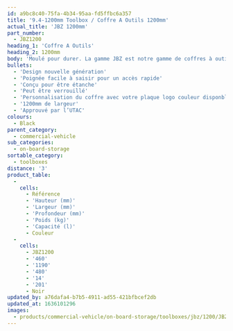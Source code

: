 ```yaml
---
id: a9bc8c40-75fa-4b34-95aa-fd5ffbc6a357
title: '9.4-1200mm Toolbox / Coffre A Outils 1200mm'
actual_title: 'JBZ 1200mm'
part_number:
  - JBZ1200
heading_1: 'Coffre A Outils'
heading_2: 1200mm
body: 'Moulé pour durer. La gamme JBZ est notre gamme de coffres à outils nouvelle génération conçue pour les véhicules industriels.'
bullets:
  - 'Design nouvelle génération'
  - 'Poignée facile à saisir pour un accès rapide'
  - 'Conçu pour être étanche'
  - 'Peut être verrouillé'
  - 'Personnalisation du coffre avec votre plaque logo couleur disponble (En option)'
  - '1200mm de largeur'
  - 'Approuvé par l’UTAC'
colours:
  - Black
parent_category:
  - commercial-vehicle
sub_categories:
  - on-board-storage
sortable_category:
  - toolboxes
distance: '3'
product_table:
  -
    cells:
      - Référence
      - 'Hauteur (mm)'
      - 'Largeur (mm)'
      - 'Profondeur (mm)'
      - 'Poids (kg)'
      - 'Capacité (l)'
      - Couleur
  -
    cells:
      - JBZ1200
      - '460'
      - '1190'
      - '480'
      - '14'
      - '201'
      - Noir
updated_by: a76dafa4-b7b5-4911-ad55-421bfbcef2db
updated_at: 1636101296
images:
  - products/commercial-vehicle/on-board-storage/toolboxes/jbz/1200/JBZ1200.png
---
```

